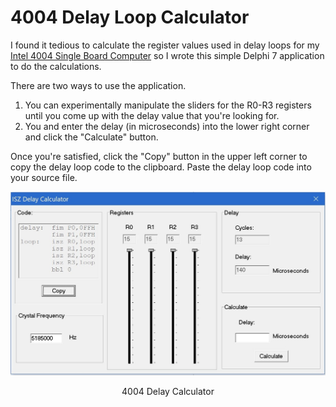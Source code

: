 # 4004 Delay Loop Calculator
I found it tedious to calculate the register values used in delay loops for my [Intel 4004 Single Board Computer](jim11662418/4004-SBC) so I wrote this simple Delphi 7 application to do the calculations.

There are two ways to use the application. 
1. You can experimentally manipulate the sliders for the R0-R3 registers until you come up with the delay value that you're looking for. 
2. You and enter the delay (in microseconds) into the lower right corner and click the "Calculate" button.

Once you're satisfied, click the "Copy" button in the upper left corner to copy the delay loop code to the clipboard. Paste the delay loop code into your source file.
<p align="center"><img src="/images/calculator.jpg"/>
<p align="center">4004 Delay Calculator</p><br>
